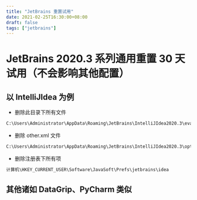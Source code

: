 ```yaml
---
title: "JetBrains 重置试用"
date: 2021-02-25T16:30:00+08:00
draft: false
tags: ["jetbrains"]
---
```

# JetBrains 2020.3 系列通用重置 30 天试用（不会影响其他配置）

## 以 IntelliJIdea 为例

- 删除此目录下所有文件

```bash
C:\Users\Administrator\AppData\Roaming\JetBrains\IntelliJIdea2020.3\eval
```

- 删除 other.xml 文件

```bash
C:\Users\Administrator\AppData\Roaming\JetBrains\IntelliJIdea2020.3\options\other.xml
```

- 删除注册表下所有项

```bash
计算机\HKEY_CURRENT_USER\Software\JavaSoft\Prefs\jetbrains\idea
```

## 其他诸如 DataGrip、PyCharm 类似